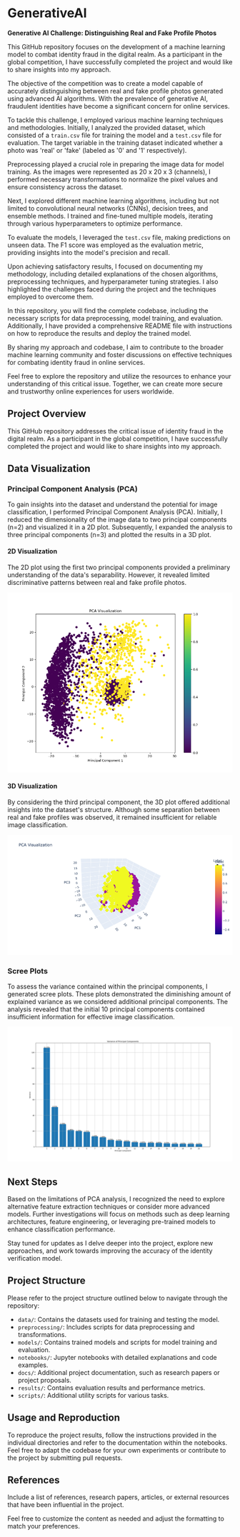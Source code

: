 # GenerativeAI

**Generative AI Challenge: Distinguishing Real and Fake Profile Photos**

This GitHub repository focuses on the development of a machine learning model to combat identity fraud in the digital realm. As a participant in the global competition, I have successfully completed the project and would like to share insights into my approach.

The objective of the competition was to create a model capable of accurately distinguishing between real and fake profile photos generated using advanced AI algorithms. With the prevalence of generative AI, fraudulent identities have become a significant concern for online services.

To tackle this challenge, I employed various machine learning techniques and methodologies. Initially, I analyzed the provided dataset, which consisted of a `train.csv` file for training the model and a `test.csv` file for evaluation. The target variable in the training dataset indicated whether a photo was 'real' or 'fake' (labeled as '0' and '1' respectively).

Preprocessing played a crucial role in preparing the image data for model training. As the images were represented as 20 x 20 x 3 (channels), I performed necessary transformations to normalize the pixel values and ensure consistency across the dataset.

Next, I explored different machine learning algorithms, including but not limited to convolutional neural networks (CNNs), decision trees, and ensemble methods. I trained and fine-tuned multiple models, iterating through various hyperparameters to optimize performance.

To evaluate the models, I leveraged the `test.csv` file, making predictions on unseen data. The F1 score was employed as the evaluation metric, providing insights into the model's precision and recall.

Upon achieving satisfactory results, I focused on documenting my methodology, including detailed explanations of the chosen algorithms, preprocessing techniques, and hyperparameter tuning strategies. I also highlighted the challenges faced during the project and the techniques employed to overcome them.

In this repository, you will find the complete codebase, including the necessary scripts for data preprocessing, model training, and evaluation. Additionally, I have provided a comprehensive README file with instructions on how to reproduce the results and deploy the trained model.

By sharing my approach and codebase, I aim to contribute to the broader machine learning community and foster discussions on effective techniques for combating identity fraud in online services.

Feel free to explore the repository and utilize the resources to enhance your understanding of this critical issue. Together, we can create more secure and trustworthy online experiences for users worldwide.

## Project Overview

This GitHub repository addresses the critical issue of identity fraud in the digital realm. As a participant in the global competition, I have successfully completed the project and would like to share insights into my approach.

## Data Visualization

### Principal Component Analysis (PCA)

To gain insights into the dataset and understand the potential for image classification, I performed Principal Component Analysis (PCA). Initially, I reduced the dimensionality of the image data to two principal components (n=2) and visualized it in a 2D plot. Subsequently, I expanded the analysis to three principal components (n=3) and plotted the results in a 3D plot.

#### 2D Visualization

The 2D plot using the first two principal components provided a preliminary understanding of the data's separability. However, it revealed limited discriminative patterns between real and fake profile photos.

![PCA 2D Plot](images/pca2.png)

#### 3D Visualization

By considering the third principal component, the 3D plot offered additional insights into the dataset's structure. Although some separation between real and fake profiles was observed, it remained insufficient for reliable image classification.

![PCA 3D Scatterplot](images/scatter3d.png)

### Scree Plots

To assess the variance contained within the principal components, I generated scree plots. These plots demonstrated the diminishing amount of explained variance as we considered additional principal components. The analysis revealed that the initial 10 principal components contained insufficient information for effective image classification.

![scree plot](images/scree.png)

## Next Steps

Based on the limitations of PCA analysis, I recognized the need to explore alternative feature extraction techniques or consider more advanced models. Further investigations will focus on methods such as deep learning architectures, feature engineering, or leveraging pre-trained models to enhance classification performance.

Stay tuned for updates as I delve deeper into the project, explore new approaches, and work towards improving the accuracy of the identity verification model.

## Project Structure

Please refer to the project structure outlined below to navigate through the repository:

- `data/`: Contains the datasets used for training and testing the model.
- `preprocessing/`: Includes scripts for data preprocessing and transformations.
- `models/`: Contains trained models and scripts for model training and evaluation.
- `notebooks/`: Jupyter notebooks with detailed explanations and code examples.
- `docs/`: Additional project documentation, such as research papers or project proposals.
- `results/`: Contains evaluation results and performance metrics.
- `scripts/`: Additional utility scripts for various tasks.

## Usage and Reproduction

To reproduce the project results, follow the instructions provided in the individual directories and refer to the documentation within the notebooks. Feel free to adapt the codebase for your own experiments or contribute to the project by submitting pull requests.

## References

Include a list of references, research papers, articles, or external resources that have been influential in the project.

Feel free to customize the content as needed and adjust the formatting to match your preferences.







